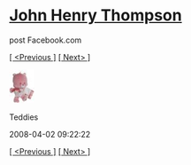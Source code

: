 # [John Henry Thompson](../README.md)
post Facebook.com

[[ <Previous ]](2008-04-02-4.md) [[ Next> ]](2008-04-02-6.md)

[![](../media/2008-04-02/Teddies-4.jpg)](../README.md)

Teddies

2008-04-02 09:22:22

[[ <Previous ]](2008-04-02-4.md) [[ Next> ]](2008-04-02-6.md)